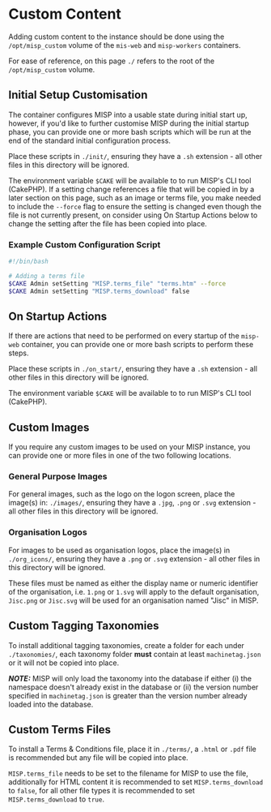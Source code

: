 <!--
SPDX-FileCopyrightText: 2025 Jisc Services Limited
SPDX-FileContributor: Joe Pitt

SPDX-License-Identifier: GPL-3.0-only
-->
# Custom Content

Adding custom content to the instance should be done using the `/opt/misp_custom` volume of the
`mis-web` and `misp-workers` containers.

For ease of reference, on this page `./` refers to the root of the `/opt/misp_custom` volume.

## Initial Setup Customisation

The container configures MISP into a usable state during initial start up, however, if you'd like to
further customise MISP during the initial startup phase, you can provide one or more bash scripts
which will be run at the end of the standard initial configuration process.

Place these scripts in `./init/`, ensuring they have a `.sh` extension - all other files in this
directory will be ignored.

The environment variable `$CAKE` will be available to to run MISP's CLI tool (CakePHP). If a setting
change references a file that will be copied in by a later section on this page, such as an image or
terms file, you make needed to include the `--force` flag to ensure the setting is changed even
though the file is not currently present, on consider using On Startup Actions below to change the
setting after the file has been copied into place.

### Example Custom Configuration Script

```sh
#!/bin/bash

# Adding a terms file
$CAKE Admin setSetting "MISP.terms_file" "terms.htm" --force
$CAKE Admin setSetting "MISP.terms_download" false
```

## On Startup Actions

If there are actions that need to be performed on every startup of the `misp-web` container, you can
provide one or more bash scripts to perform these steps.

Place these scripts in `./on_start/`, ensuring they have a `.sh` extension - all other files in this
directory will be ignored.

The environment variable `$CAKE` will be available to to run MISP's CLI tool (CakePHP).

## Custom Images

If you require any custom images to be used on your MISP instance, you can provide one or more files
in one of the two following locations.

### General Purpose Images

For general images, such as the logo on the logon screen, place the image(s) in: `./images/`,
ensuring they have a `.jpg`, `.png` or `.svg` extension - all other files in this directory will be
ignored.

### Organisation Logos

For images to be used as organisation logos, place the image(s) in `./org_icons/`, ensuring they
have a `.png` or `.svg` extension - all other files in this directory will be ignored.

These files must be named as either the display name or numeric identifier of the organisation, i.e.
`1.png` or `1.svg` will apply to the default organisation, `Jisc.png` or `Jisc.svg` will be used for
an organisation named "Jisc" in MISP.

## Custom Tagging Taxonomies

To install additional tagging taxonomies, create a folder for each under `./taxonomies/`, each
taxonomy folder **must** contain at least `machinetag.json` or it will not be copied into place.

***NOTE:*** MISP will only load the taxonomy into the database if either (i) the namespace doesn't
already exist in the database or (ii) the version number specified in `machinetag.json` is greater
than the version number already loaded into the database.

## Custom Terms Files

To install a Terms & Conditions file, place it in `./terms/`, a `.html` or `.pdf` file is
recommended but any file will be copied into place.

`MISP.terms_file` needs to be set to the filename for MISP to use the file, additionally for HTML
content it is recommended to set `MISP.terms_download` to `false`, for all other file types it is
recommended to set `MISP.terms_download` to `true`.
